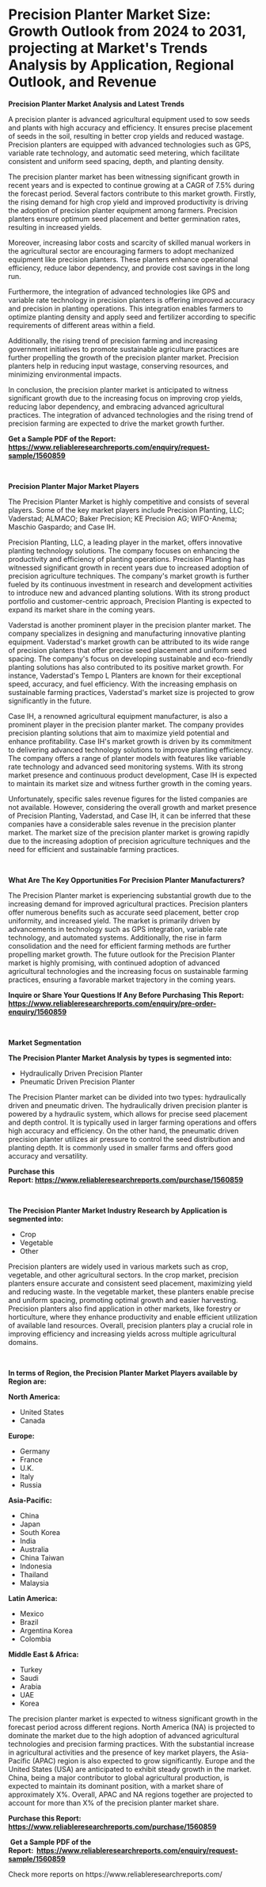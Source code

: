 <p><h1>Precision Planter Market Size: Growth Outlook from 2024 to 2031, projecting at Market's Trends Analysis by Application, Regional Outlook, and Revenue</h1></p><p><strong>Precision Planter Market Analysis and Latest Trends</strong></p>
<p><p>A precision planter is advanced agricultural equipment used to sow seeds and plants with high accuracy and efficiency. It ensures precise placement of seeds in the soil, resulting in better crop yields and reduced wastage. Precision planters are equipped with advanced technologies such as GPS, variable rate technology, and automatic seed metering, which facilitate consistent and uniform seed spacing, depth, and planting density.</p><p>The precision planter market has been witnessing significant growth in recent years and is expected to continue growing at a CAGR of 7.5% during the forecast period. Several factors contribute to this market growth. Firstly, the rising demand for high crop yield and improved productivity is driving the adoption of precision planter equipment among farmers. Precision planters ensure optimum seed placement and better germination rates, resulting in increased yields.</p><p>Moreover, increasing labor costs and scarcity of skilled manual workers in the agricultural sector are encouraging farmers to adopt mechanized equipment like precision planters. These planters enhance operational efficiency, reduce labor dependency, and provide cost savings in the long run.</p><p>Furthermore, the integration of advanced technologies like GPS and variable rate technology in precision planters is offering improved accuracy and precision in planting operations. This integration enables farmers to optimize planting density and apply seed and fertilizer according to specific requirements of different areas within a field.</p><p>Additionally, the rising trend of precision farming and increasing government initiatives to promote sustainable agriculture practices are further propelling the growth of the precision planter market. Precision planters help in reducing input wastage, conserving resources, and minimizing environmental impacts.</p><p>In conclusion, the precision planter market is anticipated to witness significant growth due to the increasing focus on improving crop yields, reducing labor dependency, and embracing advanced agricultural practices. The integration of advanced technologies and the rising trend of precision farming are expected to drive the market growth further.</p></p>
<p><strong>Get a Sample PDF of the Report:&nbsp; <a href="https://www.reliableresearchreports.com/enquiry/request-sample/1560859">https://www.reliableresearchreports.com/enquiry/request-sample/1560859</a></strong></p>
<p>&nbsp;</p>
<p><strong>Precision Planter Major Market Players</strong></p>
<p><p>The Precision Planter Market is highly competitive and consists of several players. Some of the key market players include Precision Planting, LLC; Vaderstad; ALMACO; Baker Precision; KE Precision AG; WIFO-Anema; Maschio Gaspardo; and Case IH.</p><p>Precision Planting, LLC, a leading player in the market, offers innovative planting technology solutions. The company focuses on enhancing the productivity and efficiency of planting operations. Precision Planting has witnessed significant growth in recent years due to increased adoption of precision agriculture techniques. The company's market growth is further fueled by its continuous investment in research and development activities to introduce new and advanced planting solutions. With its strong product portfolio and customer-centric approach, Precision Planting is expected to expand its market share in the coming years.</p><p>Vaderstad is another prominent player in the precision planter market. The company specializes in designing and manufacturing innovative planting equipment. Vaderstad's market growth can be attributed to its wide range of precision planters that offer precise seed placement and uniform seed spacing. The company's focus on developing sustainable and eco-friendly planting solutions has also contributed to its positive market growth. For instance, Vaderstad's Tempo L Planters are known for their exceptional speed, accuracy, and fuel efficiency. With the increasing emphasis on sustainable farming practices, Vaderstad's market size is projected to grow significantly in the future.</p><p>Case IH, a renowned agricultural equipment manufacturer, is also a prominent player in the precision planter market. The company provides precision planting solutions that aim to maximize yield potential and enhance profitability. Case IH's market growth is driven by its commitment to delivering advanced technology solutions to improve planting efficiency. The company offers a range of planter models with features like variable rate technology and advanced seed monitoring systems. With its strong market presence and continuous product development, Case IH is expected to maintain its market size and witness further growth in the coming years.</p><p>Unfortunately, specific sales revenue figures for the listed companies are not available. However, considering the overall growth and market presence of Precision Planting, Vaderstad, and Case IH, it can be inferred that these companies have a considerable sales revenue in the precision planter market. The market size of the precision planter market is growing rapidly due to the increasing adoption of precision agriculture techniques and the need for efficient and sustainable farming practices.</p></p>
<p>&nbsp;</p>
<p><strong>What Are The Key Opportunities For Precision Planter Manufacturers?</strong></p>
<p><p>The Precision Planter market is experiencing substantial growth due to the increasing demand for improved agricultural practices. Precision planters offer numerous benefits such as accurate seed placement, better crop uniformity, and increased yield. The market is primarily driven by advancements in technology such as GPS integration, variable rate technology, and automated systems. Additionally, the rise in farm consolidation and the need for efficient farming methods are further propelling market growth. The future outlook for the Precision Planter market is highly promising, with continued adoption of advanced agricultural technologies and the increasing focus on sustainable farming practices, ensuring a favorable market trajectory in the coming years.</p></p>
<p><strong>Inquire or Share Your Questions If Any Before Purchasing This Report: <a href="https://www.reliableresearchreports.com/enquiry/pre-order-enquiry/1560859">https://www.reliableresearchreports.com/enquiry/pre-order-enquiry/1560859</a></strong></p>
<p>&nbsp;</p>
<p><strong>Market Segmentation</strong></p>
<p><strong>The Precision Planter Market Analysis by types is segmented into:</strong></p>
<p><ul><li>Hydraulically Driven Precision Planter</li><li>Pneumatic Driven Precision Planter</li></ul></p>
<p><p>The Precision Planter market can be divided into two types: hydraulically driven and pneumatic driven. The hydraulically driven precision planter is powered by a hydraulic system, which allows for precise seed placement and depth control. It is typically used in larger farming operations and offers high accuracy and efficiency. On the other hand, the pneumatic driven precision planter utilizes air pressure to control the seed distribution and planting depth. It is commonly used in smaller farms and offers good accuracy and versatility.</p></p>
<p><strong>Purchase this Report:&nbsp;<a href="https://www.reliableresearchreports.com/purchase/1560859">https://www.reliableresearchreports.com/purchase/1560859</a></strong></p>
<p>&nbsp;</p>
<p><strong>The Precision Planter Market Industry Research by Application is segmented into:</strong></p>
<p><ul><li>Crop</li><li>Vegetable</li><li>Other</li></ul></p>
<p><p>Precision planters are widely used in various markets such as crop, vegetable, and other agricultural sectors. In the crop market, precision planters ensure accurate and consistent seed placement, maximizing yield and reducing waste. In the vegetable market, these planters enable precise and uniform spacing, promoting optimal growth and easier harvesting. Precision planters also find application in other markets, like forestry or horticulture, where they enhance productivity and enable efficient utilization of available land resources. Overall, precision planters play a crucial role in improving efficiency and increasing yields across multiple agricultural domains.</p></p>
<p>&nbsp;</p>
<p><strong>In terms of Region, the Precision Planter Market Players available by Region are:</strong></p>
<p>
    <p> <strong> North America: </strong>
        <ul>
            <li>United States</li>
            <li>Canada</li>
        </ul>
        </p> 
    <p> <strong> Europe: </strong>
        <ul>
            <li>Germany</li>
            <li>France</li>
            <li>U.K.</li>
            <li>Italy</li>
            <li>Russia</li>
        </ul>
        </p> 
    <p> <strong> Asia-Pacific: </strong>
        <ul>
            <li>China</li>
            <li>Japan</li>
            <li>South Korea</li>
            <li>India</li>
            <li>Australia</li>
            <li>China Taiwan</li>
            <li>Indonesia</li>
            <li>Thailand</li>
            <li>Malaysia</li>
        </ul>
        </p> 
    <p> <strong> Latin America: </strong>
        <ul>
            <li>Mexico</li>
            <li>Brazil</li>
            <li>Argentina Korea</li>
            <li>Colombia</li>
        </ul>
        </p> 
    <p> <strong> Middle East & Africa: </strong>
        <ul>
            <li>Turkey</li>
            <li>Saudi</li>
            <li>Arabia</li>
            <li>UAE</li>
            <li>Korea</li>
        </ul>
    </p>
    </p>
<p><p>The precision planter market is expected to witness significant growth in the forecast period across different regions. North America (NA) is projected to dominate the market due to the high adoption of advanced agricultural technologies and precision farming practices. With the substantial increase in agricultural activities and the presence of key market players, the Asia-Pacific (APAC) region is also expected to grow significantly. Europe and the United States (USA) are anticipated to exhibit steady growth in the market. China, being a major contributor to global agricultural production, is expected to maintain its dominant position, with a market share of approximately X%. Overall, APAC and NA regions together are projected to account for more than X% of the precision planter market share.</p></p>
<p><strong>Purchase this Report: <a href="https://www.reliableresearchreports.com/purchase/1560859">https://www.reliableresearchreports.com/purchase/1560859</a></strong></p>
<p>&nbsp;<strong>Get a Sample PDF of the Report:&nbsp;&nbsp;<a href="https://www.reliableresearchreports.com/enquiry/request-sample/1560859">https://www.reliableresearchreports.com/enquiry/request-sample/1560859</a></strong></p>
<p><strong></strong></p>
<p>Check more reports on https://www.reliableresearchreports.com/</p>